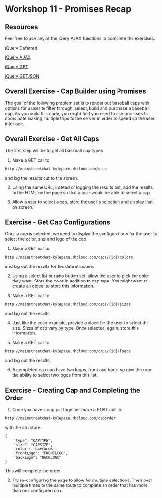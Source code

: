 # Workshop 11 - Promises Recap

## Resources

Feel free to use any of the jQery AJAX functions to complete the exercises.

[jQuery Deferred](https://api.jquery.com/category/deferred-object/)

[jQuery AJAX](https://api.jquery.com/jquery.ajax/)

[jQuery GET](https://api.jquery.com/jquery.get/)

[jQuery GETJSON](https://api.jquery.com/jquery.getjson/)


## Overall Exercise - Cap Builder using Promises

The goal of the following problem set is to render out baseball caps with options for a user to filter through, select, build and purchase a baseball cap.  As you build this code, you might find you need to use promises to coordinate making multiple trips to the server in order to speed up the user interface.

## Overall Exercise - Get All Caps

The first step will be to get all baseball cap types.

1. Make a GET call to
```
http://mainstreetchat-kylepace.rhcloud.com/caps
```
and log the results out to the screen.

2. Using the same URL, instead of logging the results out, add the results to the HTML on the page so that a user would be able to select a cap.

3. Allow a user to select a cap, store the user's selection and display that on screen.

## Exercise - Get Cap Configurations

Once a cap is selected, we need to display the configurations for the user to select the color, size and logo of the cap.

1. Make a GET call to
```
http://mainstreetchat-kylepace.rhcloud.com/caps/{id}/colors
```
and log out the results for the data structure.

2. Using a select list or radio button set, allow the user to pick the color they want.  Store the color in addition to cap type.  You might want to create an object to store this information.

3. Make a GET call to
```
http://mainstreetchat-kylepace.rhcloud.com/caps/{id}/sizes
```
and log out the results.

4. Just like the color example, provide a place for the user to select the size.  Sizes of cap vary by type.  Once selected, again, store this information.

5. Make a GET call to
```
http://mainstreetchat-kylepace.rhcloud.com/caps/{id}/logos
```
and log out the results.

6. A completed cap can have two logos, front and back, so give the user the ability to select two logos from this list.

## Exercise - Creating Cap and Completing the Order

1. Once you have a cap put together make a POST call to
```
http://mainstreetchat-kylepace.rhcloud.com/caporder
```
with the structure
```
{
	"type": "CAPTYPE",
	"size": "CAPSIZE",
	"color": "CAPCOLOR",
	"frontLogo": "FRONTLOGO",
	"backLogo": "BACKLOGO"
}
```
This will complete the order.

2. Try re-configuring the page to allow for multiple selections.  Then post multiple times to the same route to complete an order that has more than one configured cap.
